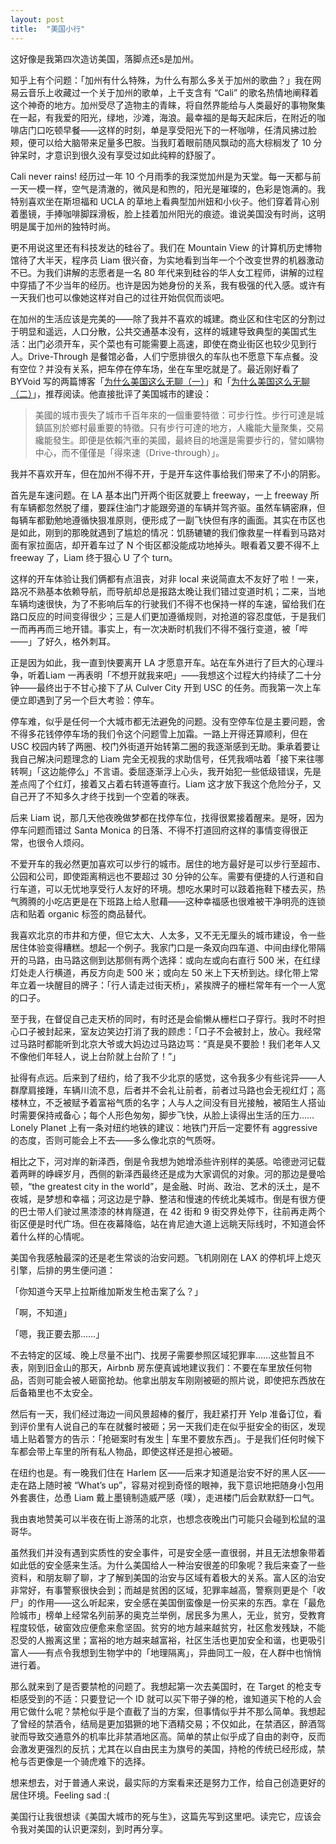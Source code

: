 ```yaml
---
layout: post
title:  "美国小行"
---
```


这好像是我第四次造访美国，落脚点还s是加州。

知乎上有个问题：「加州有什么特殊，为什么有那么多关于加州的歌曲？」我在网易云音乐上收藏过一个关于加州的歌单，上千支含有 “Cali” 的歌名热情地阐释着这个神奇的地方。加州受尽了造物主的青睐，将自然界能给与人类最好的事物聚集在一起，有我爱的阳光，绿地，沙滩，海浪。最幸福的是每天起床后，在附近的咖啡店门口吃顿早餐——这样的时刻，单是享受阳光下的一杯咖啡，任清风拂过脸颊，便可以给大脑带来足量多巴胺。当我盯着眼前随风飘动的高大棕榈发了 10 分钟呆时，才意识到很久没有享受过如此纯粹的舒服了。

Cali never rains! 经历过一年 10 个月雨季的我深觉加州是为天堂。每一天都与前一天一模一样，空气是清澈的，微风是和煦的，阳光是璀璨的，色彩是饱满的。我特别喜欢坐在斯坦福和 UCLA 的草地上看典型加州妞和小伙子。他们穿着背心别着墨镜，手捧咖啡脚踩滑板，脸上挂着加州阳光的痕迹。谁说美国没有时尚，这明明是属于加州的独特时尚。

更不用说这里还有科技发达的硅谷了。我们在 Mountain View 的计算机历史博物馆待了大半天，程序员 Liam 很兴奋，为实地看到当年一个个改变世界的机器激动不已。为我们讲解的志愿者是一名 80 年代来到硅谷的华人女工程师，讲解的过程中穿插了不少当年的经历。也许是因为她身份的关系，我有极强的代入感。或许有一天我们也可以像她这样对自己的过往开始侃侃而谈吧。

在加州的生活应该是完美的——除了我并不喜欢的城建。商业区和住宅区的分割过于明显和遥远，人口分散，公共交通基本没有，这样的城建导致典型的美国式生活：出门必须开车，买个菜也有可能需要上高速，即使在商业街区也较少见到行人。Drive-Through 是餐馆必备，人们宁愿排很久的车队也不愿意下车点餐。没有空位？并没有关系，把车停在停车场，坐在车里吃就是了。最近刚好看了 BYVoid 写的两篇博客「[为什么美国这么无聊（一）](https://t.umblr.com/redirect?z=https%3A%2F%2Fwww.byvoid.com%2Fzht%2Fblog%2Fwhy-the-usa-is-so-boring-1&t=NzM5YTY5ZTc3YjIzMjY3NzA4MzcyMzQxZWFjZDA4ZjdlODdiOTlkOSxjWE96Tm51NQ%3D%3D&b=t%3A0ODCaxSliGOe7Pi92BAKiw&p=http%3A%2F%2Fsiqing.rocks%2Fpost%2F169098188817%2F%E7%BE%8E%E5%9B%BD%E5%B0%8F%E8%A1%8C&m=1)」和「[为什么美国这么无聊（二）](https://t.umblr.com/redirect?z=https%3A%2F%2Fwww.byvoid.com%2Fen%2Fblog%2Fwhy-the-usa-is-so-boring-2&t=YWEyM2NjNDIwOTk0MmU5NzY4NjkwNjJmOGRjYTZmMWVjMzc0N2Y2MCxjWE96Tm51NQ%3D%3D&b=t%3A0ODCaxSliGOe7Pi92BAKiw&p=http%3A%2F%2Fsiqing.rocks%2Fpost%2F169098188817%2F%E7%BE%8E%E5%9B%BD%E5%B0%8F%E8%A1%8C&m=1)」，推荐阅读。他直接批评了美国城市的建设：

> 美國的城市喪失了城市千百年來的一個重要特徵：可步行性。步行可達是城鎮區別於鄉村最重要的特徵。只有步行可達的地方，人纔能大量聚集，交易纔能發生。即便是依賴汽車的美國，最終目的地還是需要步行的，譬如購物中心，而不僅僅是「得來速（Drive-through）」。  

我并不喜欢开车，但在加州不得不开，于是开车这件事给我们带来了不小的阴影。

首先是车速问题。在 LA 基本出门开两个街区就要上 freeway，一上 freeway 所有车辆都忽然脱了缰，要踩住油门才能跟旁道的车辆并驾齐驱。虽然车辆密麻，但每辆车都勤勉地遵循快狠准原则，便形成了一副飞快但有序的画面。其实在市区也是如此，刚到的那晚就遇到了尴尬的情况：饥肠辘辘的我们像救星一样看到马路对面有家拉面店，却开着车过了 N 个街区都没能成功地掉头。眼看着又要不得不上 freeway 了，Liam 终于狠心 U 了个 turn。

这样的开车体验让我们俩都有点沮丧，对非 local 来说简直太不友好了啦！一来，路况不熟基本依赖导航，而导航却总是报路太晚让我们错过变道时机；二来，当地车辆均速很快，为了不影响后车的行驶我们不得不也保持一样的车速，留给我们在路口反应的时间变得很少；三是人们更加遵循规则，对抢道的容忍度低，于是我们一而再再而三地开错。事实上，有一次决断时机我们不得不强行变道，被「哔——」了好久，格外刺耳。

正是因为如此，我一直到快要离开 LA 才愿意开车。站在车外进行了巨大的心理斗争，听着Liam 一再表明「不想开就我来吧」——我想这个过程大约持续了二十分钟——最终出于不甘心接下了从  Culver City 开到 USC 的任务。而我第一次上车便立即遇到了另一个巨大考验：停车。

停车难，似乎是任何一个大城市都无法避免的问题。没有空停车位是主要问题，舍不得多花钱停停车场的我们令这个问题雪上加霜。一路上开得还算顺利，但在 USC 校园内转了两圈、校门外街道开始转第二圈的我逐渐感到无助。秉承着要让我自己解决问题理念的 Liam 完全无视我的求助信号，任凭我嘀咕着「接下来往哪转啊」「这边能停么」不言语。委屈逐渐浮上心头，我开始犯一些低级错误，先是差点闯了个红灯，接着又占着右转道等直行。Liam 这才放下我这个危险分子，又自己开了不知多久才终于找到一个空着的咪表。

后来 Liam 说，那几天他夜晚做梦都在找停车位，找得很累接着醒来。是呀，因为停车问题而错过 Santa Monica 的日落、不得不打道回府这样的事情变得很正常，也很令人烦闷。

不爱开车的我必然更加喜欢可以步行的城市。居住的地方最好是可以步行至超市、公园和公司，即使距离稍远也不要超过 30 分钟的公车。需要有便捷的人行道和自行车道，可以无忧地享受行人友好的环境。想吃水果时可以跂着拖鞋下楼去买，热气腾腾的小吃店更是在下班路上给人慰藉——这种幸福感也很难被干净明亮的连锁店和贴着 organic 标签的商品替代。

我喜欢北京的市井和方便，但它太大、人太多，又不无无厘头的城市建设，令一些居住体验变得糟糕。想起一个例子。我家门口是一条双向四车道、中间由绿化带隔开的马路，由马路这侧到达那侧有两个选择：或向左或向右直行 500 米，在红绿灯处走人行横道，再反方向走 500 米；或向左 50 米上下天桥到达。绿化带上常年立着一块醒目的牌子：「行人请走过街天桥」，紧挨牌子的栅栏常年有一个一人宽的口子。

至于我，在督促自己走天桥的同时，有时还是会偷懒从栅栏口子穿行。我时不时担心口子被封起来，室友边笑边打消了我的顾虑：「口子不会被封上，放心。我经常过马路时都能听到北京大爷或大妈边过马路边骂：“真是臭不要脸！我们老年人又不像他们年轻人，说上台阶就上台阶了！”」

扯得有点远。后来到了纽约，给了我不少北京的感觉，这令我多少有些诧异——人群摩肩接踵，车辆川流不息，后者并不会礼让前者，前者过马路也会无视红灯；高楼林立，不乏被赋予着富裕气质的名字；人与人之间没有目光接触，被陌生人搭讪时需要保持戒备心；每个人形色匆匆，脚步飞快，从脸上读得出生活的压力……Lonely Planet 上有一条对纽约地铁的建议：地铁门开后一定要怀有 aggressive 的态度，否则可能会上不去——多么像北京的气质呀。

相比之下，河对岸的新泽西，倒是令我想为她增添些许别样的美感。哈德逊河记载着两畔的峥嵘岁月，西侧的新泽西最终还是成为大家调侃的对象。河的那边是曼哈顿，“the greatest city in the world”，是金融、时尚、政治、艺术的沃土，是不夜城，是梦想和幸福；河这边是宁静、整洁和慢速的传统北美城市。倒是有很方便的巴士带人们驶过黑漆漆的林肯隧道，在 42 街和 9 街交界处停下，往前再走两个街区便是时代广场。但在夜幕降临，站在肯尼迪大道上远眺天际线时，不知道会怀着什么样的心情呢。





美国令我感触最深的还是老生常谈的治安问题。飞机刚刚在 LAX 的停机坪上熄灭引擎，后排的男生便问道：

「你知道今天早上拉斯维加斯发生枪击案了么？」

「啊，不知道」

「嗯，我正要去那……」

不去特定的区域、晚上尽量不出门、找房子需要参照区域犯罪率……这些暂且不表，刚到旧金山的那天，Airbnb 房东便真诚地建议我们：不要在车里放任何物品，否则可能会被人砸窗抢劫。他拿出朋友车刚刚被砸的照片说，即使把东西放在后备箱里也不太安全。

然后有一天，我们经过海边一间风景超棒的餐厅，我赶紧打开 Yelp 准备订位，看到评价里有人说自己的车在就餐时被砸；另一天我们走在似乎挺安全的街区，发现墙上贴着警方的告示：「抢砸案时有发生 | 车里不要放东西」。于是我们任何时候下车都会带上车里的所有私人物品，即使这样还是担心被砸。

在纽约也是。有一晚我们住在 Harlem 区——后来才知道是治安不好的黑人区——走在路上随时被 “What’s up”，容易对视到奇怪的眼神，我下意识地把随身小包用外套裹住，怂恿 Liam 戴上墨镜制造威严感（噗），走进楼门后会默默舒一口气。

我由衷地赞美可以半夜在街上游荡的北京，也想念夜晚出门可能只会碰到松鼠的温哥华。

虽然我们并没有遇到实质性的安全事件，可是安全感一直很弱，并且无法想象带着如此低的安全感来生活。为什么美国给人一种治安很差的印象呢？我后来查了一些资料，和朋友聊了聊，才了解到美国的治安与区域有着极大的关系。富人区的治安非常好，有事警察很快会到；而越是贫困的区域，犯罪率越高，警察则更是个「收尸」的作用——这么听起来，安全感在美国倒蛮像是一份买来的东西。拿在「最危险城市」榜单上经常名列前茅的奥克兰举例，居民多为黑人，无业，贫穷，受教育程度较低，破窗效应便愈来愈坚固。贫穷的地方越来越贫穷，社区愈发残缺，不能忍受的人搬离这里；富裕的地方越来越富裕，社区生活也更加安全和谐，也更吸引富人——有点令我想到生物学中的「地理隔离」，异曲同工一般，在人群中也悄悄进行着。

那么就来到了是否要禁枪的问题了。我想起第一次去美国时，在 Target 的枪支专柜感受到的不适：只要登记一个 ID 就可以买下带子弹的枪，谁知道买下枪的人会用它做什么呢？禁枪似乎是个直截了当的方案，但事情似乎并不那么简单。我想起了曾经的禁酒令，结局是更加猖獗的地下酒精交易；不仅如此，在禁酒区，醉酒驾驶而导致交通意外的机率比非禁酒地区高。简单的禁止似乎成了自由的剥夺，反而会激发更强烈的反抗；尤其在以自由民主为旗号的美国，持枪的传统已经形成，禁枪与否更像是一个骑虎难下的选择。

想来想去，对于普通人来说，最实际的方案看来还是努力工作，给自己创造更好的居住环境。Feeling sad :(





美国行让我很想读《美国大城市的死与生》，这篇先写到这里吧。读完它，应该会令我对美国的认识更深刻，到时再分享。

